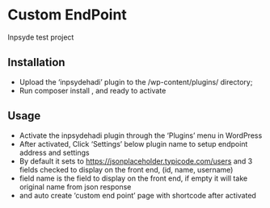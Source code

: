 # Custom EndPoint

Inpsyde test project

## Installation

* Upload the ‘inpsydehadi’ plugin to the /wp-content/plugins/ directory;
* Run composer install , and ready to activate



## Usage

* Activate the inpsydehadi plugin through the ‘Plugins’ menu in WordPress
* After activated, Click ‘Settings’ below plugin name to setup endpoint address and settings
* By default it sets to https://jsonplaceholder.typicode.com/users and 3 fields checked to display on the front end, (id, name, username)
* field name is the field to display on the front end, if empty it will take original name from json response
* and auto create ‘custom end point’ page with shortcode after activated
